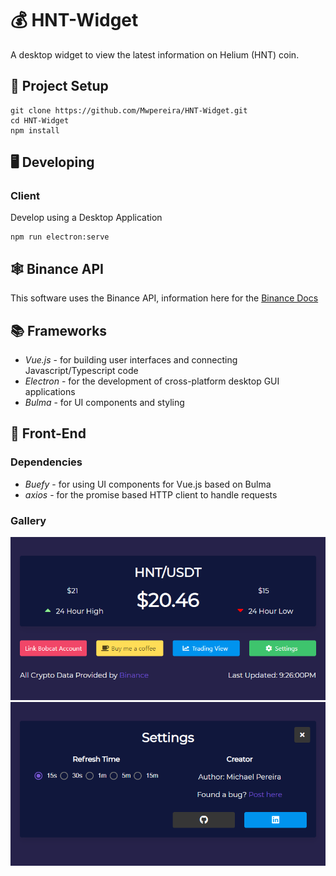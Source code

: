 # 💰 HNT-Widget

A desktop widget to view the latest information on Helium (HNT) coin.

## 📐 Project Setup

```
git clone https://github.com/Mwpereira/HNT-Widget.git
cd HNT-Widget
npm install
```

## 🖥 Developing

### Client

Develop using a Desktop Application

```
npm run electron:serve
```

## 🕸 Binance API

This software uses the Binance API, information here for the [Binance Docs](https://binance-docs.github.io/apidocs/spot/en/#change-log)

## 📚 Frameworks

-   _Vue.js_ - for building user interfaces and connecting Javascript/Typescript code
-   _Electron_ - for the development of cross-platform desktop GUI applications
-   _Bulma_ - for UI components and styling

## 🎨 Front-End

### Dependencies

-   _Buefy_ - for using UI components for Vue.js based on Bulma
-   _axios_ - for the promise based HTTP client to handle requests

### Gallery

<img src="/dist/screenshots/v1/dashboard.PNG" width="750x50">
<img src="/dist/screenshots/v1/settings.PNG" width="750x50">
